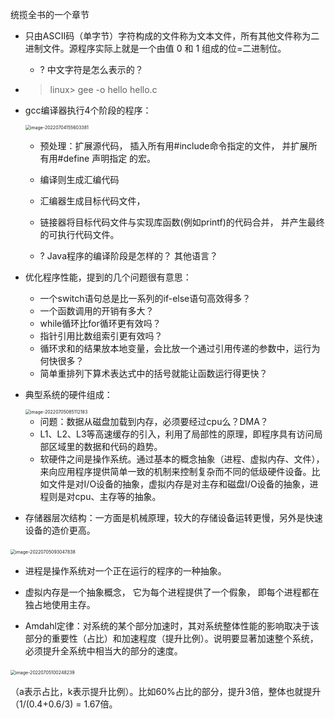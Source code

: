

统揽全书的一个章节



* 只由ASCII码（单字节）字符构成的文件称为文本文件，所有其他文件称为二进制文件。源程序实际上就是一个由值 0 和 1 组成的位=二进制位。

  * ? 中文字符是怎么表示的？

* > linux> gee -o hello hello.c

* gcc编译器执行4个阶段的程序：

  <img src="/Users/dinckham/Library/Application Support/typora-user-images/image-20220704155603381.png" alt="image-20220704155603381" style="zoom: 50%;" />

  * 预处理：扩展源代码， 插入所有用#include命令指定的文件， 并扩展所有用#define 声明指定 的宏。
  * 编译则生成汇编代码
  * 汇编器生成目标代码文件，
  * 链接器将目标代码文件与实现库函数(例如printf)的代码合并， 并产生最终的可执行代码文件。

  * ? Java程序的编译阶段是怎样的？ 其他语言？

* 优化程序性能，提到的几个问题很有意思：

  * 一个switch语句总是比一系列的if-else语句高效得多？
  * 一个函数调用的开销有多大？
  * while循环比for循环更有效吗？
  * 指针引用比数组索引更有效吗？
  * 循环求和的结果放本地变量，会比放一个通过引用传递的参数中，运行为何快很多？
  * 简单重排列下算术表达式中的括号就能让函数运行得更快？

* 典型系统的硬件组成：

  <img src="/Users/dinckham/Library/Application Support/typora-user-images/image-20220705085112183.png" alt="image-20220705085112183" style="zoom:50%;" />

  * 问题：数据从磁盘加载到内存，必须要经过cpu么？DMA？
  * L1、L2、L3等高速缓存的引入，利用了局部性的原理，即程序具有访问局部区域里的数据和代码的趋势。
  * 软硬件之间是操作系统。通过基本的概念抽象（进程、虚拟内存、文件），来向应用程序提供简单一致的机制来控制复杂而不同的低级硬件设备。比如文件是对I/O设备的抽象，虚拟内存是对主存和磁盘I/O设备的抽象，进程则是对cpu、主存等的抽象。

  

* 存储器层次结构：一方面是机械原理，较大的存储设备运转更慢，另外是快速设备的造价更高。

​	<img src="/Users/dinckham/Library/Application Support/typora-user-images/image-20220705093047838.png" alt="image-20220705093047838" style="zoom:50%;" />

* 进程是操作系统对一个正在运行的程序的一种抽象。
* 虚拟内存是一个抽象概念， 它为每个进程提供了一个假象， 即每个进程都在独占地使用主存。

* Amdahl定律：对系统的某个部分加速时，其对系统整体性能的影响取决于该部分的重要性（占比）和加速程度（提升比例）。说明要显著加速整个系统，必须提升全系统中相当大的部分的速度。

​		<img src="/Users/dinckham/Library/Application Support/typora-user-images/image-20220705100248239.png" alt="image-20220705100248239" style="zoom:50%;" />

​	（a表示占比，k表示提升比例）。比如60%占比的部分，提升3倍，整体也就提升（1/(0.4+0.6/3) = 1.67倍。





